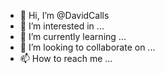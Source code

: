 - 👋 Hi, I’m @DavidCalls
- 👀 I’m interested in ...
- 🌱 I’m currently learning ...
- 💞️ I’m looking to collaborate on ...
- 📫 How to reach me ...

<!---
DavidCalls/DavidCalls is a ✨ special ✨ repository because its `README.md` (this file) appears on your GitHub profile.
You can click the Preview link to take a look at your changes.
--->
